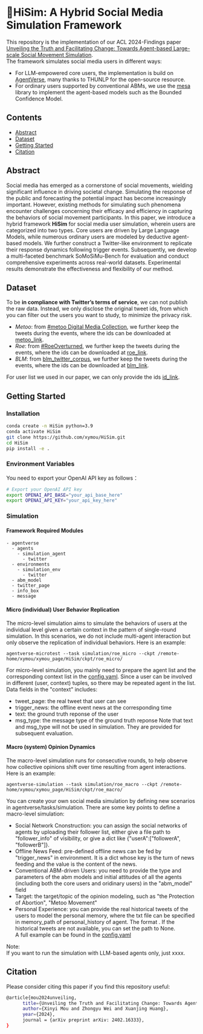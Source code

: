 # 🙌HiSim: A Hybrid Social Media Simulation Framework

This repository is the implementation of our ACL 2024-Findings paper [Unveiling the Truth and Facilitating Change: Towards Agent-based Large-scale Social Movement Simulation](https://arxiv.org/abs/2402.16333).   
The framework simulates social media users in different ways:   
- For LLM-empowered core users, the implementation is build on [AgentVerse](https://github.com/OpenBMB/AgentVerse), many thanks to THUNLP for the open-source resource.
- For ordinary users supported by conventional ABMs, we use the [mesa](https://mesa.readthedocs.io/en/stable/) library to implement the agent-based models such as the Bounded Confidence Model.


## Contents
- [Abstract](#Abstract)
- [Dataset](#Dataset)
- [Getting Started](#Getting-Started)
- [Citation](#Citation)

## Abstract 
Social media has emerged as a cornerstone of social movements, wielding significant influence in driving societal change. Simulating the response of the public and forecasting the potential impact has become increasingly important. However, existing methods for simulating such phenomena encounter challenges concerning their efficacy and efficiency in capturing the behaviors of social movement participants. In this paper, we introduce a hybrid framework **HiSim** for social media user simulation, wherein users are categorized into two types. Core users are driven by Large Language Models, while numerous ordinary users are modeled by deductive agent-based models. We further construct a Twitter-like environment to replicate their response dynamics following trigger events. Subsequently, we develop a multi-faceted benchmark SoMoSiMu-Bench for evaluation and conduct comprehensive experiments across real-world datasets. Experimental results demonstrate the effectiveness and flexibility of our method.


## Dataset
To be **in compliance with Twitter’s terms of service**, we can not publish the raw data. Instead, we only disclose the original tweet ids, from which you can filter out the users you want to study, to minimize the privacy risk.  
- <i>Metoo</i>: from [#metoo Digital Media Collection](https://dataverse.harvard.edu/dataset.xhtml?persistentId=doi:10.7910/DVN/2SRSKJ), we further keep the tweets during the events, where the ids can be downloaded at [metoo_link](https://drive.google.com/file/d/1qQzQAvDH-eLtg1jPTKe6NkToF7Aq1EAA/view?usp=sharing).
- <i>Roe</i>: from [#RoeOverturned](https://dataverse.harvard.edu/dataset.xhtml?persistentId=doi:10.7910/DVN/STU0J5&version=1.2), we further keep the tweets during the events, where the ids can be downloaded at [roe_link](https://drive.google.com/file/d/13dkJ_P2JzbrDdJkYdwred260Ps-ym-64/view?usp=sharing).
- <i>BLM</i>: from [blm_twitter_corpus](https://github.com/sjgiorgi/blm_twitter_corpus), we further keep the tweets during the events, where the ids can be downloaded at [blm_link](https://drive.google.com/file/d/1HymVETg5SgLJqL1O3bPiT-RcBVSMGEhT/view?usp=sharing).

For user list we used in our paper, we can only provide the ids [id_link](https://drive.google.com/drive/folders/1AaOFZQ0NSwzoeLFdDubE95Kdv3vBHoji?usp=sharing).

## Getting Started
### Installation
```bash
conda create -n HiSim python=3.9
conda activate HiSim
git clone https://github.com/xymou/HiSim.git
cd HiSim
pip install -e .
```

### Environment Variables
You need to export your OpenAI API key as follows：
```bash
# Export your OpenAI API key
export OPENAI_API_BASE="your_api_base_here"
export OPENAI_API_KEY="your_api_key_here"
```

### Simulation
#### Framework Required Modules
```
- agentverse 
  - agents
    - simulation_agent
      - twitter
  - environments
    - simulation_env
      - twitter
  - abm_model
  - twitter_page
  - info_box
  - message
```

#### Micro (individual) User Behavior Replication
The micro-level simulation aims to simulate the behaviors of users at the individual level given a certain context in the pattern of single-round simulation. In this scenarios, we do not include multi-agent interaction but only observe the replication of individual behaviors.
Here is an example:
```shell
agentverse-microtest --task simulation/roe_micro --ckpt /remote-home/xymou/xymou_page/HiSim/ckpt/roe_micro/
```
For micro-level simulation, you mainly need to prepare the agent list and the corresponding context list in the [config.yaml](https://github.com/xymou/HiSim/blob/main/agentverse/tasks/simulation/roe_micro/config.yaml). Since a user can be involved in different (user, context) tuples, so there may be repeated agent in the list. Data fields in the "context" includes:
- tweet_page: the real tweet that user can see
- trigger_news: the offline event news at the corresponding time
- text: the ground truth reponse of the user
- msg_type: the message type of the ground truth reponse
Note that text and msg_type will not be used in simulation. They are provided for subsequent evaluation.

#### Macro (system) Opinion Dynamics
The macro-level simulation runs for consecutive rounds, to help observe how collective opinions shift over time resulting from agent interactions.
Here is an example:
```shell
agentverse-simulation --task simulation/roe_macro --ckpt /remote-home/xymou/xymou_page/HiSim/ckpt/roe_macro/
```

You can create your own social media simulation by defining new scenarios in agentverse/tasks/simulation. There are some key points to define a macro-level simulation:
- Social Network Cnonstruction: you can assign the social networks of agents by uploading their follower list, either give a file path to "follower_info" of visibility, or give a dict like {"userA":["followerA", "followerB"]}.
- Offline News Feed: pre-defined offline news can be fed by "trigger_news" in environment. It is a dict whose key is the turn of news feeding and the value is the content of the news.
- Conventional ABM-driven Users: you need to provide the type and parameters of the abm models and initial attitudes of all the agents (including both the core users and oridinary users) in the "abm_model" field
- Target: the target/topic of the opinion modeling, such as "the Protection of Abortion", "Metoo Movement"
- Personal Experience: you can provide the real historical tweets of the users to model the personal memory, where the txt file can be specified in memory_path of personal_history of agent. The format . If the historical tweets are not available, you can set the path to None.  
A full example can be found in the [config.yaml](https://github.com/xymou/HiSim/blob/main/agentverse/tasks/simulation/roe_macro/config.yaml)

Note:  
If you want to run the simulation with LLM-based agents only, just xxxx.



## Citation
Please consider citing this paper if you find this repository useful:
```bash
@article{mou2024unveiling,
      title={Unveiling the Truth and Facilitating Change: Towards Agent-based Large-scale Social Movement Simulation}, 
      author={Xinyi Mou and Zhongyu Wei and Xuanjing Huang},
      year={2024},
      journal = {arXiv preprint arXiv: 2402.16333},
}
```